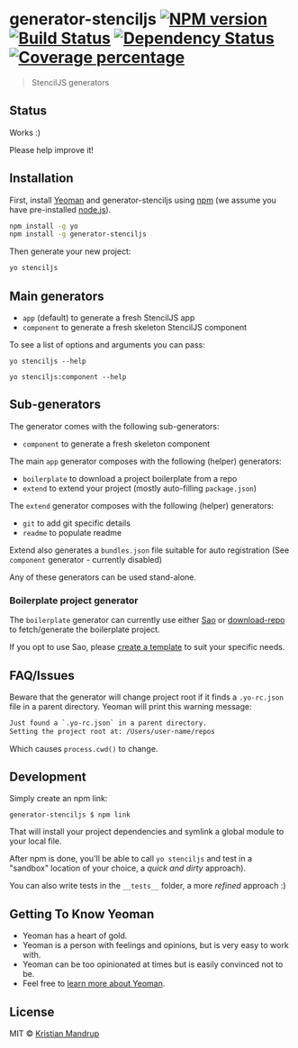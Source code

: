 # generator-stenciljs [![NPM version][npm-image]][npm-url] [![Build Status][travis-image]][travis-url] [![Dependency Status][daviddm-image]][daviddm-url] [![Coverage percentage][coveralls-image]][coveralls-url]
> StencilJS generators

## Status

Works :)

Please help improve it!

## Installation

First, install [Yeoman](http://yeoman.io) and generator-stenciljs using [npm](https://www.npmjs.com/) (we assume you have pre-installed [node.js](https://nodejs.org/)).

```bash
npm install -g yo
npm install -g generator-stenciljs
```

Then generate your new project:

```bash
yo stenciljs
```

## Main generators

- `app` (default) to generate a fresh StencilJS app
- `component` to generate a fresh skeleton StencilJS component

To see a list of options and arguments you can pass:

`yo stenciljs --help`

`yo stenciljs:component --help`
## Sub-generators

The generator comes with the following sub-generators:

- `component` to generate a fresh skeleton component

The main `app` generator composes with the following (helper) generators:

- `boilerplate` to download a project boilerplate from a repo
- `extend` to extend your project (mostly auto-filling `package.json`)

The `extend` generator composes with the following (helper) generators:

- `git` to add git specific details
- `readme` to populate readme

Extend also generates a `bundles.json` file suitable for auto registration (See `component` generator - currently disabled)

Any of these generators can be used stand-alone.

### Boilerplate project generator

The `boilerplate` generator can currently use either [Sao](https://sao.js.org/) or [download-repo](https://www.npmjs.com/package/download-repo) to fetch/generate the boilerplate project.

If you opt to use Sao, please [create a template](https://sao.js.org/#/create) to suit your specific needs.

## FAQ/Issues

Beware that the generator will change project root if it finds a `.yo-rc.json` file in a parent directory. Yeoman will print this warning message:

```bash
Just found a `.yo-rc.json` in a parent directory.
Setting the project root at: /Users/user-name/repos
```

Which causes `process.cwd()` to change.

## Development

Simply create an npm link:

`generator-stenciljs $ npm link`

That will install your project dependencies and symlink a global module to your local file.

After npm is done, you'll be able to call `yo stenciljs` and test in a "sandbox" location of your choice, a *quick and dirty* approach).

You can also write tests in the `__tests__` folder, a more *refined* approach :)

## Getting To Know Yeoman

 * Yeoman has a heart of gold.
 * Yeoman is a person with feelings and opinions, but is very easy to work with.
 * Yeoman can be too opinionated at times but is easily convinced not to be.
 * Feel free to [learn more about Yeoman](http://yeoman.io/).

## License

MIT © [Kristian Mandrup]()


[npm-image]: https://badge.fury.io/js/generator-stenciljs.svg
[npm-url]: https://npmjs.org/package/generator-stenciljs
[travis-image]: https://travis-ci.org/kristianmandrup/generator-stenciljs.svg?branch=master
[travis-url]: https://travis-ci.org/kristianmandrup/generator-stenciljs
[daviddm-image]: https://david-dm.org/kristianmandrup/generator-stenciljs.svg?theme=shields.io
[daviddm-url]: https://david-dm.org/kristianmandrup/generator-stenciljs
[coveralls-image]: https://coveralls.io/repos/kristianmandrup/generator-stenciljs/badge.svg
[coveralls-url]: https://coveralls.io/r/kristianmandrup/generator-stenciljs
